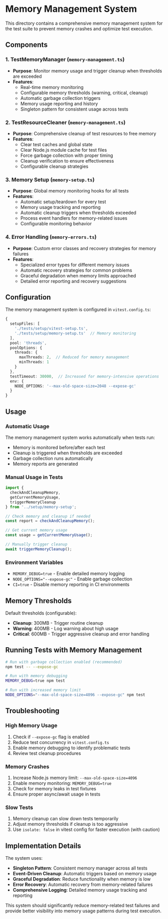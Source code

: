 # Memory Management System

This directory contains a comprehensive memory management system for the test suite to prevent memory crashes and optimize test execution.

## Components

### 1. TestMemoryManager (`memory-management.ts`)
- **Purpose**: Monitor memory usage and trigger cleanup when thresholds are exceeded
- **Features**:
  - Real-time memory monitoring
  - Configurable memory thresholds (warning, critical, cleanup)
  - Automatic garbage collection triggers
  - Memory usage reporting and history
  - Singleton pattern for consistent usage across tests

### 2. TestResourceCleaner (`memory-management.ts`)
- **Purpose**: Comprehensive cleanup of test resources to free memory
- **Features**:
  - Clear test caches and global state
  - Clear Node.js module cache for test files
  - Force garbage collection with proper timing
  - Cleanup verification to ensure effectiveness
  - Configurable cleanup strategies

### 3. Memory Setup (`memory-setup.ts`)
- **Purpose**: Global memory monitoring hooks for all tests
- **Features**:
  - Automatic setup/teardown for every test
  - Memory usage tracking and reporting
  - Automatic cleanup triggers when thresholds exceeded
  - Process event handlers for memory-related issues
  - Configurable monitoring behavior

### 4. Error Handling (`memory-errors.ts`)
- **Purpose**: Custom error classes and recovery strategies for memory failures
- **Features**:
  - Specialized error types for different memory issues
  - Automatic recovery strategies for common problems
  - Graceful degradation when memory limits approached
  - Detailed error reporting and recovery suggestions

## Configuration

The memory management system is configured in `vitest.config.ts`:

```typescript
{
  setupFiles: [
    './tests/setup/vitest-setup.ts',
    './tests/setup/memory-setup.ts'  // Memory monitoring
  ],
  pool: 'threads',
  poolOptions: {
    threads: {
      maxThreads: 2,  // Reduced for memory management
      minThreads: 1
    }
  },
  testTimeout: 30000,  // Increased for memory-intensive operations
  env: {
    NODE_OPTIONS: '--max-old-space-size=2048 --expose-gc'
  }
}
```

## Usage

### Automatic Usage
The memory management system works automatically when tests run:
- Memory is monitored before/after each test
- Cleanup is triggered when thresholds are exceeded
- Garbage collection runs automatically
- Memory reports are generated

### Manual Usage in Tests
```typescript
import { 
  checkAndCleanupMemory, 
  getCurrentMemoryUsage,
  triggerMemoryCleanup 
} from '../setup/memory-setup';

// Check memory and cleanup if needed
const report = checkAndCleanupMemory();

// Get current memory usage
const usage = getCurrentMemoryUsage();

// Manually trigger cleanup
await triggerMemoryCleanup();
```

### Environment Variables
- `MEMORY_DEBUG=true` - Enable detailed memory logging
- `NODE_OPTIONS="--expose-gc"` - Enable garbage collection
- `CI=true` - Disable memory reporting in CI environments

## Memory Thresholds

Default thresholds (configurable):
- **Cleanup**: 300MB - Trigger routine cleanup
- **Warning**: 400MB - Log warning about high usage
- **Critical**: 600MB - Trigger aggressive cleanup and error handling

## Running Tests with Memory Management

```bash
# Run with garbage collection enabled (recommended)
npm test -- --expose-gc

# Run with memory debugging
MEMORY_DEBUG=true npm test

# Run with increased memory limit
NODE_OPTIONS="--max-old-space-size=4096 --expose-gc" npm test
```

## Troubleshooting

### High Memory Usage
1. Check if `--expose-gc` flag is enabled
2. Reduce test concurrency in `vitest.config.ts`
3. Enable memory debugging to identify problematic tests
4. Review test cleanup procedures

### Memory Crashes
1. Increase Node.js memory limit: `--max-old-space-size=4096`
2. Enable memory monitoring: `MEMORY_DEBUG=true`
3. Check for memory leaks in test fixtures
4. Ensure proper async/await usage in tests

### Slow Tests
1. Memory cleanup can slow down tests temporarily
2. Adjust memory thresholds if cleanup is too aggressive
3. Use `isolate: false` in vitest config for faster execution (with caution)

## Implementation Details

The system uses:
- **Singleton Pattern**: Consistent memory manager across all tests
- **Event-Driven Cleanup**: Automatic triggers based on memory usage
- **Graceful Degradation**: Reduce functionality when memory is low
- **Error Recovery**: Automatic recovery from memory-related failures
- **Comprehensive Logging**: Detailed memory usage tracking and reporting

This system should significantly reduce memory-related test failures and provide better visibility into memory usage patterns during test execution.